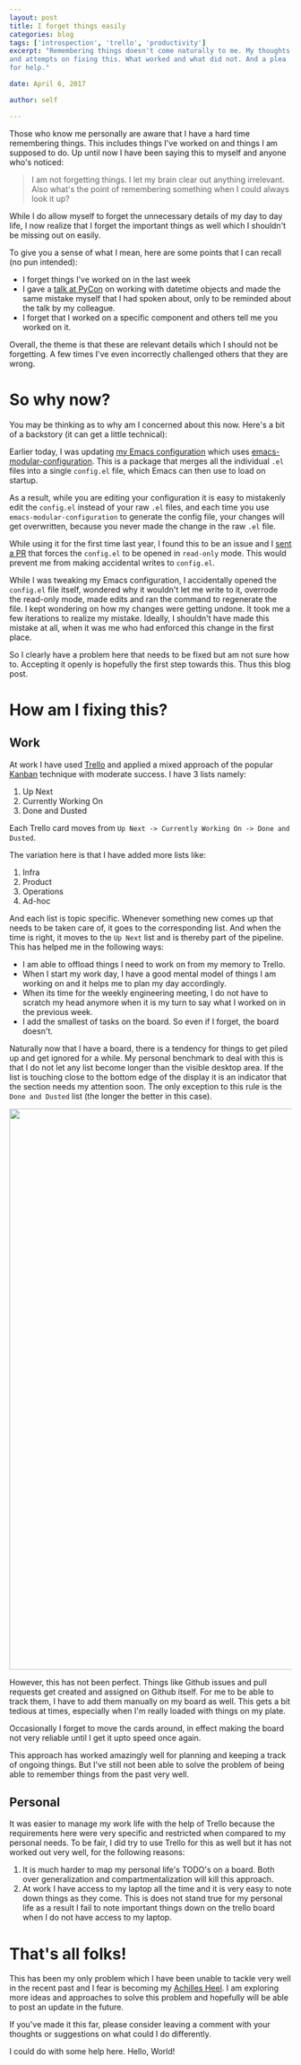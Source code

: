 ```yaml
---
layout: post
title: I forget things easily
categories: blog
tags: ['introspection', 'trello', 'productivity']
excerpt: "Remembering things doesn't come naturally to me. My thoughts
and attempts on fixing this. What worked and what did not. And a plea
for help."

date: April 6, 2017

author: self

---
```


Those who know me personally are aware that I have a hard time
remembering things. This includes things I've worked on and things I am
supposed to do. Up until now I have been saying this to myself and
anyone who's noticed:

> I am not forgetting things. I let my brain clear out anything
> irrelevant. Also what's the point of remembering something when I
> could always look it up?

While I do allow myself to forget the unnecessary details of my day to
day life, I now realize that I forget the important things as well which
I shouldn't be missing out on easily.

To give you a sense of what I mean, here are some points that I can
recall (no pun intended):

* I forget things I've worked on in the last week
* I gave a [talk at PyCon](https://www.youtube.com/watch?v=kKDbiibuT7Y)
on working with datetime objects and made the same mistake myself that I
had spoken about, only to be reminded about the talk by my colleague.
* I forget that I worked on a specific component and others tell me you
worked on it.
      
Overall, the theme is that these are relevant details which I should not
be forgetting. A few times I've even incorrectly challenged others that
they are wrong.

# So why now?

You may be thinking as to why am I concerned about this now. Here's a
bit of a backstory (it can get a little technical):

Earlier today, I was updating
[my Emacs configuration](https://github.com/indradhanush/.emacs.d/)
which uses
[emacs-modular-configuration](https://github.com/targzeta/emacs-modular-configuration). This
is a package that merges all the individual `.el` files into a single
`config.el` file, which Emacs can then use to load on startup.

As a result, while you are editing your configuration it is easy to
mistakenly edit the `config.el` instead of your raw `.el` files, and
each time you use `emacs-modular-configuration` to generate the config
file, your changes will get overwritten, because you never made the
change in the raw `.el` file.

While using it for the first time last year, I found this to be an
issue and I
[sent a PR](https://github.com/targzeta/emacs-modular-configuration/pull/2)
that forces the `config.el` to be opened in `read-only` mode. This would
prevent me from making accidental writes to `config.el`.

While I was tweaking my Emacs configuration, I accidentally opened the
`config.el` file itself, wondered why it wouldn't let me write to it,
overrode the read-only mode, made edits and ran the command to
regenerate the file. I kept wondering on how my changes were getting
undone. It took me a few iterations to realize my mistake. Ideally, I
shouldn't have made this mistake at all, when it was me who had
enforced this change in the first place.

So I clearly have a problem here that needs to be fixed but am not sure
how to. Accepting it openly is hopefully the first step towards
this. Thus this blog post. 
  
# How am I fixing this?

## Work
At work I have used
[Trello](https://trello.com/indradhanushgupta/recommend) and applied a mixed approach of the popular
[Kanban](https://en.wikipedia.org/wiki/Kanban_board) technique with
moderate success. I have 3 lists namely:

1. Up Next
2. Currently Working On
3. Done and Dusted

Each Trello card moves from `Up Next -> Currently Working On -> Done and
Dusted`.

The variation here is that I have added more lists like:

1. Infra
2. Product
3. Operations
4. Ad-hoc

And each list is topic specific. Whenever something new comes up that
needs to be taken care of, it goes to the corresponding list. And when
the time is right, it moves to the `Up Next` list and is thereby part of
the pipeline. This has helped me in the following ways:

* I am able to offload things I need to work on from my memory to
  Trello.
* When I start my work day, I have a good mental model of things I am
  working on and it helps me to plan my day accordingly.
* When its time for the weekly engineering meeting, I do not have to
  scratch my head anymore when it is my turn to say what I worked on in
  the previous week.
* I add the smallest of tasks on the board. So even if I forget, the
  board doesn't.
  
Naturally now that I have a board, there is a tendency for things to get
piled up and get ignored for a while. My personal benchmark to deal with
this is that I do not let any list become longer than the visible
desktop area. If the list is touching close to the bottom edge of the
display it is an indicator that the section needs my attention soon. 
The only exception to this rule is the `Done and Dusted` list (the
longer the better in this case).

<div>
  <img src="{{ site.url }}/images/trello-kanban.png" height="1000" width="800"/>
</div>

However, this has not been perfect. Things like Github issues and pull
requests get created and assigned on Github itself. For me to be able to
track them, I have to add them manually on my board as well. This gets a
bit tedious at times, especially when I'm really loaded with things on
my plate.

Occasionally I forget to move the cards around, in effect making the
board not very reliable until I get it upto speed once again.

This approach has worked amazingly well for planning and keeping a track of
ongoing things. But I've still not been able to solve the problem of
being able to remember things from the past very well.

## Personal

It was easier to manage my work life with the help of Trello because the
requirements here were very specific and restricted when compared to my
personal needs. To be fair, I did try to use Trello for this as well but
it has not worked out very well, for the following reasons:

1. It is much harder to map my personal life's TODO's on a board. Both
   over generalization and compartmentalization will kill this approach.
2. At work I have access to my laptop all the time and it is very easy
   to note down things as they come. This is does not stand true for my
   personal life as a result I fail to note important things down on the
   trello board when I do not have access to my laptop.
   

# That's all folks!

This has been my only problem which I have been unable to tackle very
well in the recent past and I fear is becoming my
[Achilles Heel](https://en.wikipedia.org/wiki/Achilles%27_heel). I am
exploring more ideas and approaches to solve this problem and hopefully
will be able to post an update in the future. 

If you've made it this far, please consider leaving a comment with your
thoughts or suggestions on what could I do differently.

I could do with some help here. Hello, World!
